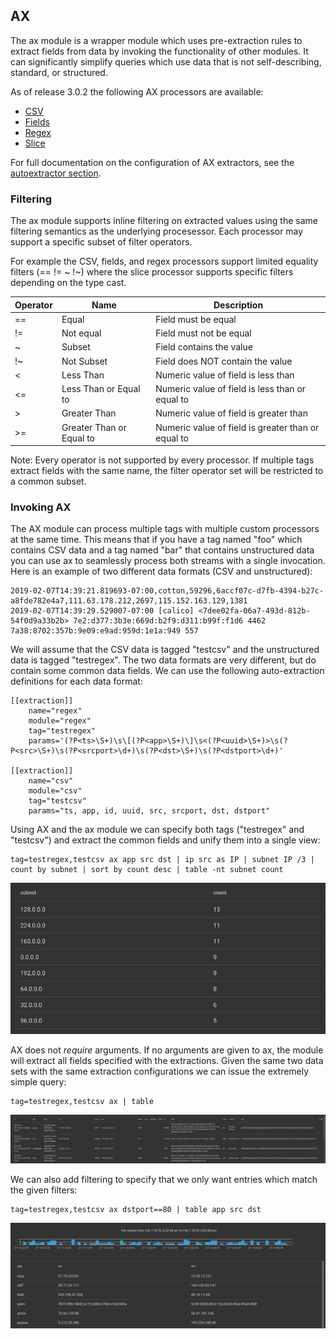 ## AX

The ax module is a wrapper module which uses pre-extraction rules to extract fields from data by invoking the functionality of other modules.  It can significantly simplify queries which use data that is not self-describing, standard, or structured.

As of release 3.0.2 the following AX processors are available:

* [CSV](../csv/csv.md)
* [Fields](../fields/fields.md)
* [Regex](../regex/regex.md)
* [Slice](../slice/slice.md)

For full documentation on the configuration of AX extractors, see the [autoextractor section](../../configuration/autoextractors.md).

### Filtering

The ax module supports inline filtering on extracted values using the same filtering semantics as the underlying procesessor.  Each processor may support a specific subset of filter operators.

For example the CSV, fields, and regex processors support limited equality filters (== != ~ !~) where the slice processor supports specific filters depending on the type cast.

| Operator | Name | Description |
|----------|------|-------------|
| == | Equal | Field must be equal
| != | Not equal | Field must not be equal
| ~ | Subset | Field contains the value
| !~ | Not Subset | Field does NOT contain the value
| < | Less Than | Numeric value of field is less than
| <= | Less Than or Equal to | Numeric value of field is less than or equal to
| > | Greater Than | Numeric value of field is greater than
| >= | Greater Than or Equal to | Numeric value of field is greater than or equal to

Note: Every operator is not supported by every processor.  If multiple tags extract fields with the same name, the filter operator set will be restricted to a common subset.

### Invoking AX

The AX module can process multiple tags with multiple custom processors at the same time.  This means that if you have a tag named "foo" which contains CSV data and a tag named "bar" that contains unstructured data you can use ax to seamlessly process both streams with a single invocation.  Here is an example of two different data formats (CSV and unstructured):

```
2019-02-07T14:39:21.819693-07:00,cotton,59296,6accf07c-d7fb-4394-b27c-a8fde782e4a7,111.63.178.212,2697,115.152.163.129,1381
2019-02-07T14:39:29.529007-07:00 [calico] <7dee02fa-06a7-493d-812b-54f0d9a33b2b> 7e2:d377:3b3e:669d:b2f9:d311:b99f:f1d6 4462 7a38:8702:357b:9e09:e9ad:959d:1e1a:949 557
```

We will assume that the CSV data is tagged "testcsv" and the unstructured data is tagged "testregex". The two data formats are very different, but do contain some common data fields.  We can use the following auto-extraction definitions for each data format:

```
[[extraction]]
	name="regex"
	module="regex"
	tag="testregex"
	params='(?P<ts>\S+)\s\[(?P<app>\S+)\]\s<(?P<uuid>\S+)>\s(?P<src>\S+)\s(?P<srcport>\d+)\s(?P<dst>\S+)\s(?P<dstport>\d+)'

[[extraction]]
	name="csv"
	module="csv"
	tag="testcsv"
	params="ts, app, id, uuid, src, srcport, dst, dstport"
```

Using AX and the ax module we can specify both tags ("testregex" and "testcsv") and extract the common fields and unify them into a single view:

```
tag=testregex,testcsv ax app src dst | ip src as IP | subnet IP /3 | count by subnet | sort by count desc | table -nt subnet count
```

![Subnet Counts](subcounts.png)

AX does not *require* arguments.  If no arguments are given to ax, the module will extract all fields specified with the extractions.  Given the same two data sets with the same extraction configurations we can issue the extremely simple query:

```
tag=testregex,testcsv ax | table
```

![AX Extract All](ax.png)

We can also add filtering to specify that we only want entries which match the given filters:

```
tag=testregex,testcsv ax dstport==80 | table app src dst
```

![AX Extract Filter](axfilter.png)
